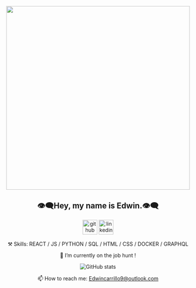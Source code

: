 
<div align='center'>

  <img src='https://user-images.githubusercontent.com/69633370/186209524-73c1a1c4-bd87-415b-acad-f47af7346f1c.gif' height='500'/>
  <h2>👁️‍🗨️Hey, my name is Edwin.👁️‍🗨️</h2>

  [<img src='https://cdn.jsdelivr.net/npm/simple-icons@3.0.1/icons/github.svg' alt='github' height='40'>](https://github.com/edwincarr)  [<img src='https://cdn.jsdelivr.net/npm/simple-icons@3.0.1/icons/linkedin.svg' alt='linkedin' height='40'>](https://www.linkedin.com/in/edwincarr)
  
  ⚒️ Skills: REACT / JS / PYTHON / SQL / HTML / CSS / DOCKER / GRAPHQL

  🔭 I’m currently on the job hunt !
  
![GitHub stats](https://github-readme-stats.vercel.app/api?username=edwincarr&show_icons=true&theme=github_dark&count_private=true)  

  📫 How to reach me: Edwincarrillo9@outlook.com 
</div>
